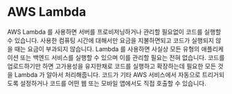 # AWS Lambda

AWS Lambda 를 사용하면 서버를 프로비저닝하거나 관리할 필요없이 코드를 실행할 수 있습니다. 사용한 컴퓨팅 시간에 대해서만 요금을 지불하면되고 코드가 실행되지 않을 때는 요금이 부과되지 않습니다. Lambda 를 사용하면 사실상 모든 유형의 애플리케이션 또는 백엔드 서비스를 실행할 수 있으며 이를 관리할 필요는 전혀 없습니다. 코드를 업로드하기만 하면 고가용성을 유지한채로 코드를 실행하고 확장하는데 필요한 모든 것을 Lambda 가 알아서 처리해줍니다. 코드가 기타 AWS 서비스에서 자동으로 트리거되도록 설정하거나 코드를 어떤 웹 또는 모바일 앱에서도 직접 호출할 수 있습니다.